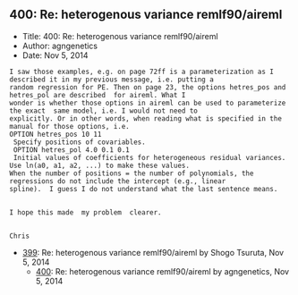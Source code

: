 ## 400: Re: heterogenous variance remlf90/aireml

- Title: 400: Re: heterogenous variance remlf90/aireml
- Author: agngenetics
- Date: Nov 5, 2014

```
I saw those examples, e.g. on page 72ff is a parameterization as I described it in my previous message, i.e. putting a
random regression for PE. Then on page 23, the options hetres_pos and hetres_pol are described	for aireml. What I
wonder is whether those options in aireml can be used to parameterize the exact  same model, i.e. I would not need to
explicitly. Or in other words, when reading what is specified in the manual for those options, i.e. 
OPTION hetres_pos 10 11
 Specify positions of covariables.
 OPTION hetres_pol 4.0 0.1 0.1
 Initial values of coefficients for heterogeneous residual variances. Use ln(a0, a1, a2, ...) to make these values.
When the number of positions = the number of polynomials, the regressions do not include the intercept (e.g., linear
spline).  I guess I do not understand what the last sentence means.


I hope this made  my problem  clearer.


Chris
```

- [399](0399.md): Re: heterogenous variance remlf90/aireml by Shogo Tsuruta, Nov 5, 2014
    - [400](0400.md): Re: heterogenous variance remlf90/aireml by agngenetics, Nov 5, 2014
